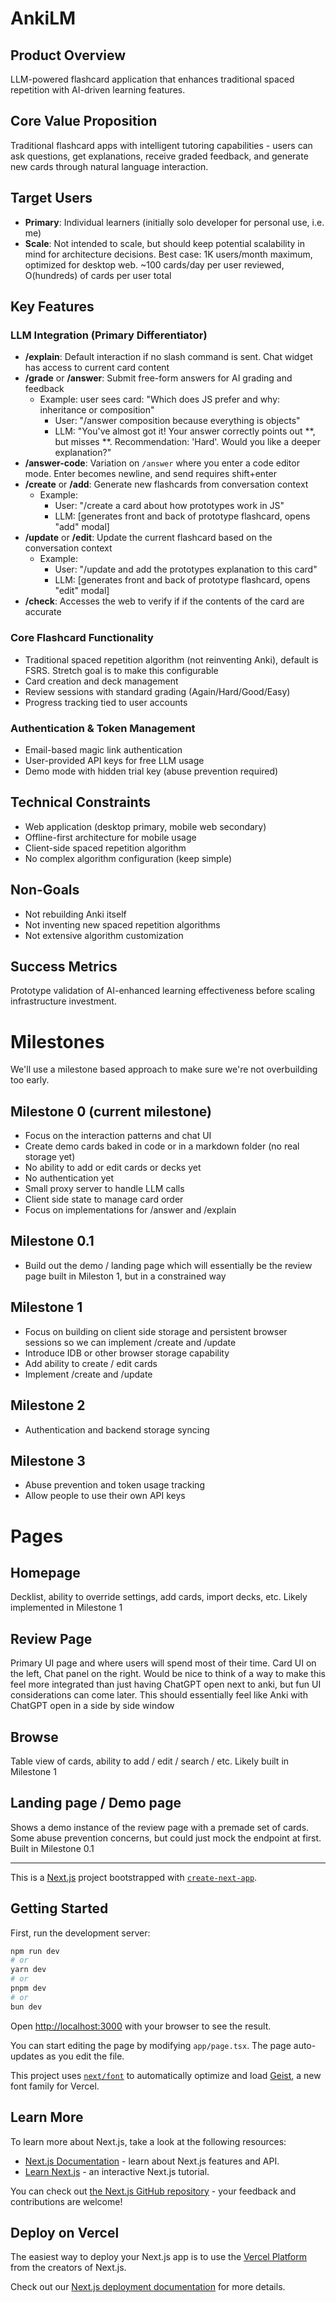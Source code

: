 # AnkiLM

## Product Overview

LLM-powered flashcard application that enhances traditional spaced repetition with AI-driven learning features.

## Core Value Proposition

Traditional flashcard apps with intelligent tutoring capabilities - users can ask questions, get explanations, receive graded feedback, and generate new cards through natural language interaction.

## Target Users

- **Primary**: Individual learners (initially solo developer for personal use, i.e. me)
- **Scale**: Not intended to scale, but should keep potential scalability in mind for architecture decisions. Best case: 1K users/month maximum, optimized for desktop web. ~100 cards/day per user reviewed, O(hundreds) of cards per user total

## Key Features

### LLM Integration (Primary Differentiator)

- **/explain**: Default interaction if no slash command is sent. Chat widget has access to current card content
- **/grade** or **/answer**: Submit free-form answers for AI grading and feedback
  - Example: user sees card: "Which does JS prefer and why: inheritance or composition"
    - User: "/answer composition because everything is objects"
    - LLM: "You've almost got it! Your answer correctly points out **, but misses **. Recommendation: 'Hard'. Would you like a deeper explanation?"
- **/answer-code**: Variation on `/answer` where you enter a code editor mode. Enter becomes newline, and send requires shift+enter
- **/create** or **/add**: Generate new flashcards from conversation context
  - Example:
    - User: "/create a card about how prototypes work in JS"
    - LLM: [generates front and back of prototype flashcard, opens "add" modal]
- **/update** or **/edit**: Update the current flashcard based on the conversation context
  - Example:
    - User: "/update and add the prototypes explanation to this card"
    - LLM: [generates front and back of prototype flashcard, opens "edit" modal]
- **/check**: Accesses the web to verify if if the contents of the card are accurate

### Core Flashcard Functionality

- Traditional spaced repetition algorithm (not reinventing Anki), default is FSRS. Stretch goal is to make this configurable
- Card creation and deck management
- Review sessions with standard grading (Again/Hard/Good/Easy)
- Progress tracking tied to user accounts

### Authentication & Token Management

- Email-based magic link authentication
- User-provided API keys for free LLM usage
- Demo mode with hidden trial key (abuse prevention required)

## Technical Constraints

- Web application (desktop primary, mobile web secondary)
- Offline-first architecture for mobile usage
- Client-side spaced repetition algorithm
- No complex algorithm configuration (keep simple)

## Non-Goals

- Not rebuilding Anki itself
- Not inventing new spaced repetition algorithms
- Not extensive algorithm customization

## Success Metrics

Prototype validation of AI-enhanced learning effectiveness before scaling infrastructure investment.

# Milestones

We'll use a milestone based approach to make sure we're not overbuilding too early.

## Milestone 0 (current milestone)

- Focus on the interaction patterns and chat UI
- Create demo cards baked in code or in a markdown folder (no real storage yet)
- No ability to add or edit cards or decks yet
- No authentication yet
- Small proxy server to handle LLM calls
- Client side state to manage card order
- Focus on implementations for /answer and /explain

## Milestone 0.1

- Build out the demo / landing page which will essentially be the review page built in Mileston 1, but in a constrained way

## Milestone 1

- Focus on building on client side storage and persistent browser sessions so we can implement /create and /update
- Introduce IDB or other browser storage capability
- Add ability to create / edit cards
- Implement /create and /update

## Milestone 2

- Authentication and backend storage syncing

## Milestone 3

- Abuse prevention and token usage tracking
- Allow people to use their own API keys

# Pages

## Homepage

Decklist, ability to override settings, add cards, import decks, etc. Likely implemented in Milestone 1

## Review Page

Primary UI page and where users will spend most of their time. Card UI on the left, Chat panel on the right. Would be nice to think of a way to make this feel more integrated than just having ChatGPT open next to anki, but fun UI considerations can come later. This should essentially feel like Anki with ChatGPT open in a side by side window

## Browse

Table view of cards, ability to add / edit / search / etc. Likely built in Milestone 1

## Landing page / Demo page

Shows a demo instance of the review page with a premade set of cards. Some abuse prevention concerns, but could just mock the endpoint at first. Built in Milestone 0.1

---

This is a [Next.js](https://nextjs.org) project bootstrapped with [`create-next-app`](https://nextjs.org/docs/app/api-reference/cli/create-next-app).

## Getting Started

First, run the development server:

```bash
npm run dev
# or
yarn dev
# or
pnpm dev
# or
bun dev
```

Open [http://localhost:3000](http://localhost:3000) with your browser to see the result.

You can start editing the page by modifying `app/page.tsx`. The page auto-updates as you edit the file.

This project uses [`next/font`](https://nextjs.org/docs/app/building-your-application/optimizing/fonts) to automatically optimize and load [Geist](https://vercel.com/font), a new font family for Vercel.

## Learn More

To learn more about Next.js, take a look at the following resources:

- [Next.js Documentation](https://nextjs.org/docs) - learn about Next.js features and API.
- [Learn Next.js](https://nextjs.org/learn) - an interactive Next.js tutorial.

You can check out [the Next.js GitHub repository](https://github.com/vercel/next.js) - your feedback and contributions are welcome!

## Deploy on Vercel

The easiest way to deploy your Next.js app is to use the [Vercel Platform](https://vercel.com/new?utm_medium=default-template&filter=next.js&utm_source=create-next-app&utm_campaign=create-next-app-readme) from the creators of Next.js.

Check out our [Next.js deployment documentation](https://nextjs.org/docs/app/building-your-application/deploying) for more details.
